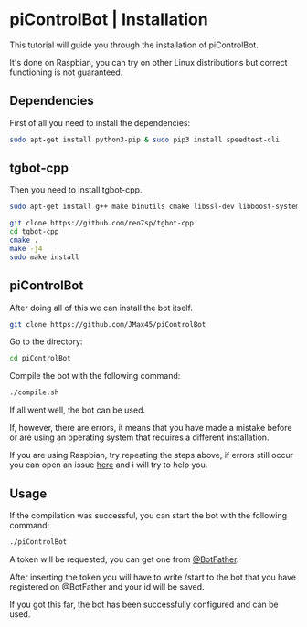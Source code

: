 # piControlBot | Installation

This tutorial will guide you through the installation of piControlBot.

It's done on Raspbian, you can try on other Linux distributions but correct functioning is not guaranteed.

## Dependencies

First of all you need to install the dependencies:

```bash
sudo apt-get install python3-pip & sudo pip3 install speedtest-cli
```

## tgbot-cpp

Then you need to install tgbot-cpp.

```bash
sudo apt-get install g++ make binutils cmake libssl-dev libboost-system-dev zlib1g-dev enscript
```

```bash
git clone https://github.com/reo7sp/tgbot-cpp
cd tgbot-cpp
cmake .
make -j4
sudo make install
```

## piControlBot

After doing all of this we can install the bot itself.

```bash
git clone https://github.com/JMax45/piControlBot
```
Go to the directory:

```bash
cd piControlBot
```

Compile the bot with the following command:

```bash
./compile.sh
```

If all went well, the bot can be used.

If, however, there are errors, it means that you have made a mistake before or are using an operating system that requires a different installation.

If you are using Raspbian, try repeating the steps above, if errors still occur you can open an issue [here](https://github.com/JMax45/piControlBot/issues) and i will try to help you.

## Usage

If the compilation was successful, you can start the bot with the following command:

```bash
./piControlBot
```

A token will be requested, you can get one from [@BotFather](https://telegram.me/BotFather).

After inserting the token you will have to write /start to the bot that you have registered on @BotFather and your id will be saved.

If you got this far, the bot has been successfully configured and can be used.